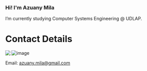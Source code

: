 ### Hi! I'm Azuany Mila 

 I’m currently studying Computer Systems Engineering @ UDLAP. 

# Contact Details 
[<img align="left" src="https://img.shields.io/badge/LinkedIn-0077B5?&style=for-the-badge&logo=medium&logoColor=white" />][in]
![image]({https://img.shields.io/badge/LinkedIn-0077B5?style=for-the-badge&logo=linkedin&logoColor=white})	

Email: azuany.mila@gmail.com

<!--
**azu-any/azu-any** is a ✨ _special_ ✨ repository because its `README.md` (this file) appears on your GitHub profile.

Here are some ideas to get you started:

- 🔭 I’m currently working on ...
- 🌱 I’m currently learning ...
- 👯 I’m looking to collaborate on ...
- 🤔 I’m looking for help with ...
- 💬 Ask me about ...
- 📫 How to reach me: ...
- 😄 Pronouns: ...
- ⚡ Fun fact: ...
-->
[in]: http://www.linkedin.com/in/azuany-mila
